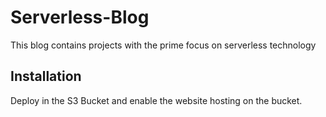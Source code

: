 # Serverless-Blog

This blog contains projects with the prime focus on serverless technology

## Installation

Deploy in the S3 Bucket and enable the website hosting on the bucket.
